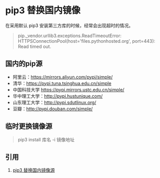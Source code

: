 # pip3 替换国内镜像

在采用默认 pip3 安装第三方库的时候，经常会出现超时的情况。
> pip._vendor.urllib3.exceptions.ReadTimeoutError: HTTPSConnectionPool(host='files.pythonhosted.org', port=443): Read timed out.

## 国内的pip源
- 阿里云：https://mirrors.aliyun.com/pypi/simple/ 
- 清华：https://pypi.tuna.tsinghua.edu.cn/simple 
- 中国科技大学 https://pypi.mirrors.ustc.edu.cn/simple/ 
- 华中理工大学：http://pypi.hustunique.com/ 
- 山东理工大学：http://pypi.sdutlinux.org/ 
- 豆瓣：http://pypi.douban.com/simple/ 

## 临时更换镜像源

> pip3 install 库名 -i 镜像地址

## 引用
1. [pip3 替换国内镜像源](https://cloud.tencent.com/developer/article/1520882)
